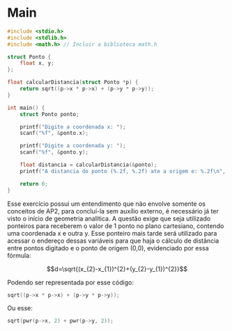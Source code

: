 # Main
```C
#include <stdio.h>
#include <stdlib.h>
#include <math.h> // Incluir a biblioteca math.h

struct Ponto {
    float x, y;
};

float calcularDistancia(struct Ponto *p) {
    return sqrt((p->x * p->x) + (p->y * p->y));
}

int main() {
    struct Ponto ponto;

    printf("Digite a coordenada x: ");
    scanf("%f", &ponto.x);

    printf("Digite a coordenada y: ");
    scanf("%f", &ponto.y);

    float distancia = calcularDistancia(&ponto);
    printf("A distancia do ponto (%.2f, %.2f) ate a origem e: %.2f\n", ponto.x, ponto.y, distancia);

    return 0;
}
```
Esse exercício possui um entendimento que não envolve somente os conceitos de AP2, para concluí-la sem auxílio externo, é necessário já ter visto o início de geometria analítica. A questão exige que seja utilizado ponteiros para receberem o valor de 1 ponto no plano cartesiano, contendo uma coordenada x e outra y. Esse ponteiro mais tarde será utilizado para acessar o endereço dessas variáveis para que haja o cálculo de distância entre pontos digitado e o ponto de origem (0,0), evidenciado por essa fórmula:


$$d=\sqrt{(x_{2}-x_{1})^{2}+(y_{2}-y_{1})^{2}}$$

Podendo ser representada por esse código:
```C
sqrt((p->x * p->x) + (p->y * p->y));
```

Ou esse:
```C
sqrt(pwr(p->x, 2) + pwr(p->y, 2));
```
